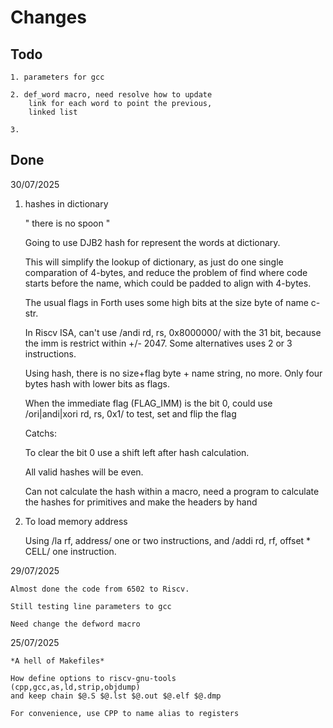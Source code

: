 # Changes

## Todo

    1. parameters for gcc

    2. def_word macro, need resolve how to update
        link for each word to point the previous,
        linked list

    3.

## Done

30/07/2025

1. hashes in dictionary

    " there is no spoon "

    Going to use DJB2 hash for represent the words at dictionary.
    
    This will simplify the lookup of dictionary, as just 
    do one single comparation of 4-bytes, and reduce the problem of
    find where code starts before the name, which could be padded to 
    align with 4-bytes.

    The usual flags in Forth uses some high bits at the size byte of 
    name c-str. 

    In Riscv ISA, can't use /andi rd, rs, 0x8000000/ with the 31 bit, 
    because the imm is restrict within +/- 2047. 
    Some alternatives uses 2 or 3 instructions.

    Using hash, there is no size+flag byte + name string, no more.
    Only four bytes hash with lower bits as flags.

    When the immediate flag (FLAG_IMM) is the bit 0, could use 
    /ori|andi|xori rd, rs, 0x1/ to test, set and flip the flag
    
    Catchs: 

    To clear the bit 0 use a shift left after hash calculation.
        
    All valid hashes will be even. 
        
    Can not calculate the hash within a macro, need a program to
    calculate the hashes for primitives and make the headers by hand

2. To load memory address
    
    Using /la rf, address/ one or two instructions, 
    and /addi rd, rf, offset * CELL/ one instruction. 

29/07/2025

    Almost done the code from 6502 to Riscv.

    Still testing line parameters to gcc

    Need change the defword macro 

25/07/2025

    *A hell of Makefiles* 
    
    How define options to riscv-gnu-tools 
    (cpp,gcc,as,ld,strip,objdump)
    and keep chain $@.S $@.lst $@.out $@.elf $@.dmp

    For convenience, use CPP to name alias to registers

